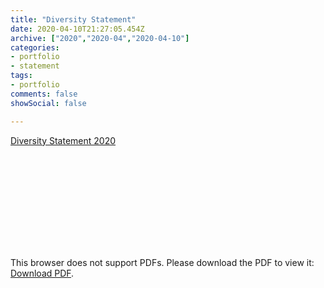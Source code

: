 ```yaml
---
title: "Diversity Statement"
date: 2020-04-10T21:27:05.454Z
archive: ["2020","2020-04","2020-04-10"]
categories:
- portfolio
- statement
tags:
- portfolio
comments: false
showSocial: false

---
```


[Diversity Statement 2020](/files/yuehao_diversity_2020.pdf)
<!--more-->


<object data="/files/yuehao_diversity_2020.pdf" type="application/pdf" width="700px" height="700px">
    <embed src="/files/yuehao_diversity_2020.pdf">
        <p>This browser does not support PDFs. Please download the PDF to view it: <a href="/files/be7380_lab7.pdf">Download PDF</a>.</p>
    </embed>
</object>




